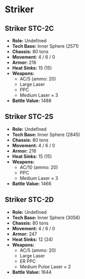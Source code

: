 # Striker
## Striker STC-2C
- **Role:** Undefined
- **Tech Base:** Inner Sphere (2571)
- **Chassis:** 80 tons
- **Movement:** 4 / 6 / 0
- **Armor:** 216
- **Heat Sinks:** 15 (15)
- **Weapons:**
  - AC/5 (ammo: 20)
  - Large Laser
  - PPC
  - Medium Laser × 3
- **Battle Value:** 1488

## Striker STC-2S
- **Role:** Undefined
- **Tech Base:** Inner Sphere (2845)
- **Chassis:** 80 tons
- **Movement:** 4 / 6 / 0
- **Armor:** 216
- **Heat Sinks:** 15 (15)
- **Weapons:**
  - AC/10 (ammo: 20)
  - PPC
  - Medium Laser × 3
- **Battle Value:** 1466

## Striker STC-2D
- **Role:** Undefined
- **Tech Base:** Inner Sphere (3056)
- **Chassis:** 80 tons
- **Movement:** 4 / 6 / 0
- **Armor:** 247
- **Heat Sinks:** 12 (24)
- **Weapons:**
  - AC/5 (ammo: 20)
  - Large Laser
  - ER PPC
  - Medium Pulse Laser × 2
- **Battle Value:** 1644

